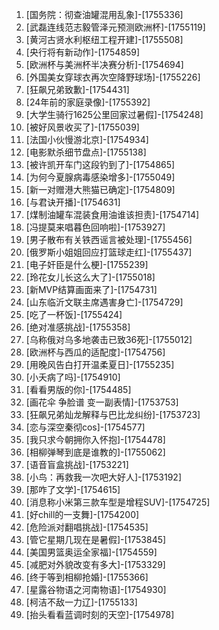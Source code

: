 
1. [国务院：彻查油罐混用乱象]-[1755336]
1. [武磊连线范志毅管泽元预测欧洲杯]-[1755119]
1. [黄河古贤水利枢纽工程开建]-[1755508]
1. [央行将有新动作]-[1754859]
1. [欧洲杯与美洲杯半决赛分析]-[1754694]
1. [外国美女穿球衣再次空降野球场]-[1755226]
1. [狂飙兄弟致歉]-[1754431]
1. [24年前的家庭录像]-[1755392]
1. [大学生骑行1625公里回家过暑假]-[1754248]
1. [被好风景收买了]-[1755039]
1. [法国小伙慢游北京]-[1754934]
1. [电影默杀细节盘点]-[1755138]
1. [被许凯开车门这段钓到了]-[1754865]
1. [为何今夏腺病毒感染增多]-[1755049]
1. [新一对赠港大熊猫已确定]-[1754809]
1. [与君诀开播]-[1754631]
1. [煤制油罐车混装食用油谁该担责]-[1754714]
1. [冯提莫来唱暮色回响啦]-[1753927]
1. [男子散布有关铁西谣言被处理]-[1755456]
1. [俄罗斯小姐姐回应打篮球走红]-[1755437]
1. [电子奸臣是什么梗]-[1755239]
1. [玲花女儿长这么大了]-[1755018]
1. [新MVP结算画面来了]-[1754731]
1. [山东临沂文联主席遇害身亡]-[1754729]
1. [吃了一杯饭]-[1755424]
1. [绝对准感挑战]-[1755358]
1. [乌称俄对乌多地袭击已致36死]-[1755012]
1. [欧洲杯与西瓜的适配度]-[1754756]
1. [用晚风告白打开温柔夏日]-[1755235]
1. [小夭病了吗]-[1754910]
1. [看看男版的你]-[1754485]
1. [画花伞 争脸谱 变一副表情]-[1753753]
1. [狂飙兄弟灿龙解释与巴比龙纠纷]-[1753723]
1. [恋与深空秦彻cos]-[1754577]
1. [我只求今朝拥你入怀抱]-[1754478]
1. [相柳弹琴到底是谁教的]-[1755062]
1. [语音盲盒挑战]-[1753221]
1. [小鸟：再救我一次吧大好人]-[1753192]
1. [那咋了文学]-[1754615]
1. [消息称小米第三款车型是增程SUV]-[1754725]
1. [好chill的一支舞]-[1754200]
1. [危险派对翻唱挑战]-[1754535]
1. [管它星期几现在是暑假]-[1753845]
1. [美国男篮奥运全家福]-[1754559]
1. [减肥对外貌改变有多大]-[1753329]
1. [终于等到相柳抢婚]-[1755366]
1. [星露谷物语之河南物语]-[1754930]
1. [柯洁不敌一力辽]-[1755133]
1. [抬头看看蓝调时刻的天空]-[1754978]
